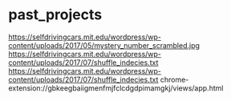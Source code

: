 # past_projects
https://selfdrivingcars.mit.edu/wordpress/wp-content/uploads/2017/05/mystery_number_scrambled.jpg
https://selfdrivingcars.mit.edu/wordpress/wp-content/uploads/2017/07/shuffle_indecies.txt
https://selfdrivingcars.mit.edu/wordpress/wp-content/uploads/2017/07/shuffle_indecies.txt
chrome-extension://gbkeegbaiigmenfmjfclcdgdpimamgkj/views/app.html
